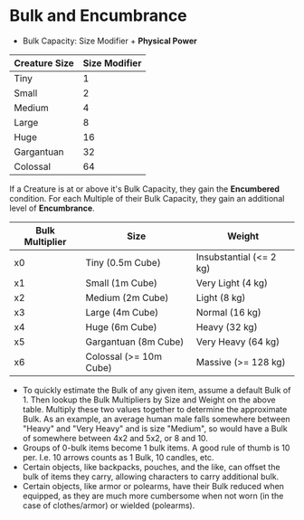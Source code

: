 # Bulk and Encumbrance

* Bulk Capacity: Size Modifier + **Physical Power**

| Creature Size | Size Modifier |
| ------------- | ------------- |
| Tiny          | 1             |
| Small         | 2             |
| Medium        | 4             |
| Large         | 8             |
| Huge          | 16            |
| Gargantuan    | 32            |
| Colossal      | 64            |

If a Creature is at or above it's Bulk Capacity, they gain the **Encumbered** condition. For each Multiple of their Bulk Capacity, they gain an additional level of **Encumbrance**.

| Bulk Multiplier | Size                   | Weight                  |
| --------------- | ---------------------- | ----------------------- |
| x0              | Tiny (0.5m Cube)       | Insubstantial (<= 2 kg) |
| x1              | Small (1m Cube)        | Very Light (4 kg)       |
| x2              | Medium (2m Cube)       | Light (8 kg)            |
| x3              | Large (4m Cube)        | Normal (16 kg)          |
| x4              | Huge (6m Cube)         | Heavy (32 kg)           |
| x5              | Gargantuan (8m Cube)   | Very Heavy (64 kg)      |
| x6              | Colossal (>= 10m Cube) | Massive (>= 128 kg)     |

* To quickly estimate the Bulk of any given item, assume a default Bulk of 1. Then lookup the Bulk Multipliers by Size and Weight on the above table. Multiply these two values together to determine the approximate Bulk. As an example, an average human male falls somewhere between "Heavy" and "Very Heavy" and is size "Medium", so would have a Bulk of somewhere between 4x2 and 5x2, or 8 and 10.
* Groups of 0-bulk items become 1 bulk items. A good rule of thumb is 10 per. I.e. 10 arrows counts as 1 Bulk, 10 candles, etc.
* Certain objects, like backpacks, pouches, and the like, can offset the bulk of items they carry, allowing characters to carry additional bulk.
* Certain objects, like armor or polearms, have their Bulk reduced when equipped, as they are much more cumbersome when not worn (in the case of clothes/armor) or wielded (polearms).

